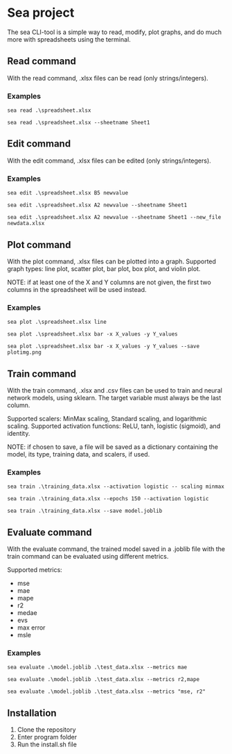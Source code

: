 # Sea project

The sea CLI-tool is a simple way to read, modify, plot graphs, and do much more with spreadsheets using the terminal.

## Read command

With the read command, .xlsx files can be read (only strings/integers).

### Examples

```console
sea read .\spreadsheet.xlsx

sea read .\spreadsheet.xlsx --sheetname Sheet1
```

## Edit command

With the edit command, .xlsx files can be edited (only strings/integers).

### Examples

```console
sea edit .\spreadsheet.xlsx B5 newvalue

sea edit .\spreadsheet.xlsx A2 newvalue --sheetname Sheet1

sea edit .\spreadsheet.xlsx A2 newvalue --sheetname Sheet1 --new_file newdata.xlsx
```

## Plot command

With the plot command, .xlsx files can be plotted into a graph.
Supported graph types: line plot, scatter plot, bar plot, box plot, and violin plot.

NOTE: if at least one of the X and Y columns are not given, the first two columns in the spreadsheet will be used instead.

### Examples

```console
sea plot .\spreadsheet.xlsx line

sea plot .\spreadsheet.xlsx bar -x X_values -y Y_values

sea plot .\spreadsheet.xlsx bar -x X_values -y Y_values --save plotimg.png
```

## Train command

With the train command, .xlsx and .csv files can be used to train and neural network models, using sklearn. The target variable must always be the last column.

Supported scalers: MinMax scaling, Standard scaling, and logarithmic scaling. Supported activation functions: ReLU, tanh, logistic (sigmoid), and identity.

NOTE: if chosen to save, a file will be saved as a dictionary containing the model, its type, training data, and scalers, if used.

### Examples

```console
sea train .\training_data.xlsx --activation logistic -- scaling minmax

sea train .\training_data.xlsx --epochs 150 --activation logistic

sea train .\training_data.xlsx --save model.joblib
```

## Evaluate command

With the evaluate command, the trained model saved in a .joblib file with the train command can be evaluated using different metrics.

Supported metrics: 
- mse 
- mae 
- mape 
- r2 
- medae 
- evs 
- max error 
- msle

### Examples

```console
sea evaluate .\model.joblib .\test_data.xlsx --metrics mae

sea evaluate .\model.joblib .\test_data.xlsx --metrics r2,mape

sea evaluate .\model.joblib .\test_data.xlsx --metrics "mse, r2"
```

## Installation

1. Clone the repository
2. Enter program folder
3. Run the install.sh file
